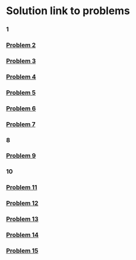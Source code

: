 # Solution link to problems

### 1
### [Problem 2](https://practice.geeksforgeeks.org/viewSol.php?subId=09fa2260516d73dfb1f7ac66b0d1f0f8&pid=705474&user=sweta040799)
### [Problem 3](https://practice.geeksforgeeks.org/viewSol.php?subId=dd63e1f1d36caf03251a895a21eaf04c&pid=703804&user=sweta040799)
### [Problem 4](https://practice.geeksforgeeks.org/viewSol.php?subId=c05666e3c5db16d4ad21f0c840f7e4bf&pid=700243&user=sweta040799)
### [Problem 5](https://practice.geeksforgeeks.org/viewSol.php?subId=2f349912369b1443f59ac37c5bd0fd16&pid=703093&user=sweta040799)
### [Problem 6](https://leetcode.com/submissions/detail/611671913/)
### [Problem 7](https://practice.geeksforgeeks.org/viewSol.php?subId=9c34550221bd9b802139deba82ff97c7&pid=704216&user=sweta040799)
### 8
### [Problem 9](https://practice.geeksforgeeks.org/viewSol.php?subId=9472bff61a4ee3afaa488e4ec9b85636&pid=703607&user=sweta040799)
### 10
### [Problem 11](https://practice.geeksforgeeks.org/viewSol.php?subId=8f167143a7fe15c22aae7d2d91678247&pid=702678&user=sweta040799)
### [Problem 12](https://practice.geeksforgeeks.org/viewSol.php?subId=5de86669526cefeec32ac9a3d735cbe1&pid=704775&user=sweta040799)
### [Problem 13](https://practice.geeksforgeeks.org/viewSol.php?subId=cfe7844fc3739903859079913c9b5fc4&pid=705287&user=sweta040799)
### [Problem 14](https://leetcode.com/submissions/detail/612390417/)
### [Problem 15](https://practice.geeksforgeeks.org/viewSol.php?subId=a1060fe5f8d78aa9f9cdf69aab0cae20&pid=704691&user=sweta040799)
